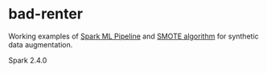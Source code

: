 # bad-renter
Working examples of [Spark ML Pipeline](src/main/scala/com/sgcharts/badrenter/LassoRegressionTraining.scala) and [SMOTE algorithm](src/main/scala/com/sgcharts/badrenter/Sampler.scala) for synthetic data augmentation.

Spark 2.4.0
